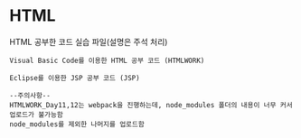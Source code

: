 # HTML 

HTML 공부한 코드 실습 파일(설명은 주석 처리)

```
Visual Basic Code를 이용한 HTML 공부 코드 (HTMLWORK)
```
```
Eclipse를 이용한 JSP 공부 코드 (JSP)
```

```
--주의사항--
HTMLWORK_Day11,12는 webpack을 진행하는데, node_modules 폴더의 내용이 너무 커서 업로드가 불가능함  
node_modules를 제외한 나머지를 업로드함
```
